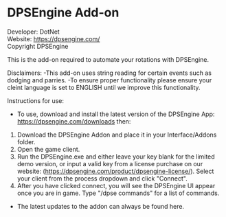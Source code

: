 # DPSEngine Add-on

Developer: DotNet<br>
Website: https://dpsengine.com/<br>
Copyright DPSEngine<br>

This is the add-on required to automate your rotations with DPSEngine.

Disclaimers: 
-This add-on uses string reading for certain events such as dodging and parries. 
-To ensure proper functionality please ensure your cleint language is set to ENGLISH until we improve this functionality.

Instructions for use:
- To use, download and install the latest version of the DPSEngine App: https://dpsengine.com/downloads then: 
1. Download the DPSEngine Addon and place it in your Interface/Addons folder.
2. Open the game client.
3. Run the DPSEngine.exe and either leave your key blank for the limited demo version, or input a valid key from a license purchase on our website: (https://dpsengine.com/product/dpsengine-license/). Select your client from the process dropdown and click "Connect".
3. After you have clicked connect, you will see the DPSEngine UI appear once you are in game. Type "/dpse commands" for a list of commands.

- The latest updates to the addon can always be found here.
